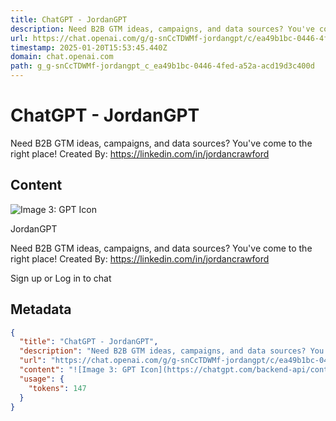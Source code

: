```yaml
---
title: ChatGPT - JordanGPT
description: Need B2B GTM ideas, campaigns, and data sources? You've come to the right place!  Created By: https://linkedin.com/in/jordancrawford
url: https://chat.openai.com/g/g-snCcTDWMf-jordangpt/c/ea49b1bc-0446-4fed-a52a-acd19d3c400d
timestamp: 2025-01-20T15:53:45.440Z
domain: chat.openai.com
path: g_g-snCcTDWMf-jordangpt_c_ea49b1bc-0446-4fed-a52a-acd19d3c400d
---
```


# ChatGPT - JordanGPT


Need B2B GTM ideas, campaigns, and data sources? You've come to the right place!  Created By: https://linkedin.com/in/jordancrawford


## Content

![Image 3: GPT Icon](https://chatgpt.com/backend-api/content?id=file-Jw2Uq0LeoZBoKxarInQItYfT&gizmo_id=g-snCcTDWMf&ts=482607&p=gpp&sig=92e33834851037b5606e2a64177ac52da78693ab50deca8a7599d7bf6c79fc85&v=0)

JordanGPT

Need B2B GTM ideas, campaigns, and data sources? You've come to the right place! Created By: https://linkedin.com/in/jordancrawford

Sign up or Log in to chat

## Metadata

```json
{
  "title": "ChatGPT - JordanGPT",
  "description": "Need B2B GTM ideas, campaigns, and data sources? You've come to the right place!  Created By: https://linkedin.com/in/jordancrawford",
  "url": "https://chat.openai.com/g/g-snCcTDWMf-jordangpt/c/ea49b1bc-0446-4fed-a52a-acd19d3c400d",
  "content": "![Image 3: GPT Icon](https://chatgpt.com/backend-api/content?id=file-Jw2Uq0LeoZBoKxarInQItYfT&gizmo_id=g-snCcTDWMf&ts=482607&p=gpp&sig=92e33834851037b5606e2a64177ac52da78693ab50deca8a7599d7bf6c79fc85&v=0)\n\nJordanGPT\n\nNeed B2B GTM ideas, campaigns, and data sources? You've come to the right place! Created By: https://linkedin.com/in/jordancrawford\n\nSign up or Log in to chat",
  "usage": {
    "tokens": 147
  }
}
```

